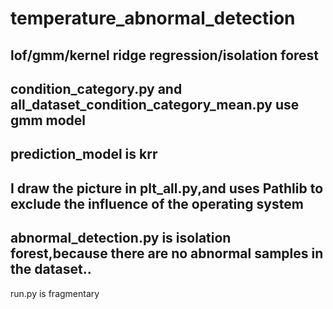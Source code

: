 # temperature_abnormal_detection
lof/gmm/kernel ridge regression/isolation forest
----
condition_category.py and all_dataset_condition_category_mean.py
use gmm model
----
prediction_model is krr
----
I draw the picture in plt_all.py,and uses Pathlib to exclude the influence of the operating system
----
abnormal_detection.py is isolation forest,because there are no abnormal samples in the dataset..
----
run.py is fragmentary
